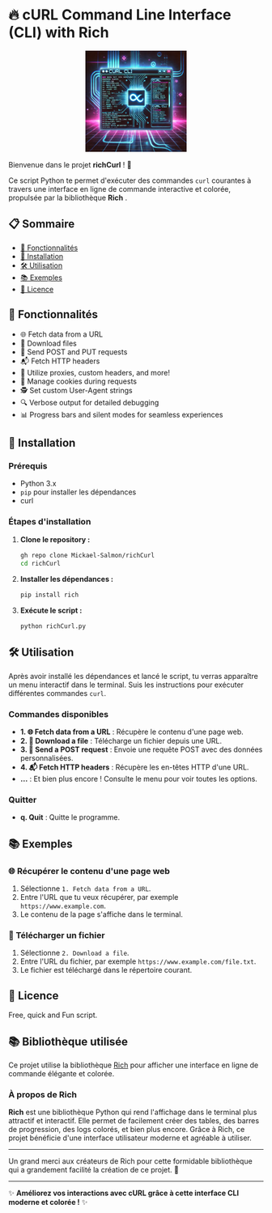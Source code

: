 # 🔥 cURL Command Line Interface (CLI) with Rich
<p align="center">
  <img src="./banner.webp" alt="cURL CLI" width="200"/>
</p>
Bienvenue dans le projet <strong>richCurl</strong>  ! 🚀

Ce script Python te permet d'exécuter des commandes `curl` courantes à travers une interface en ligne de commande interactive et colorée, propulsée par la bibliothèque <strong>Rich</strong> .

## 📋 Sommaire
- [🚀 Fonctionnalités](#-fonctionnalités)
- [💾 Installation](#-installation)
- [🛠️ Utilisation](#%EF%B8%8F-utilisation)
- [📚 Exemples](#-exemples)
- [📜 Licence](#-licence)

## 🚀 Fonctionnalités
- 🌐 Fetch data from a URL
- 💾 Download files
- 🔄 Send POST and PUT requests
- 📬 Fetch HTTP headers
- 🔧 Utilize proxies, custom headers, and more!
- 🍪 Manage cookies during requests
- 🕵️ Set custom User-Agent strings
- 🔍 Verbose output for detailed debugging
- 📊 Progress bars and silent modes for seamless experiences

## 💾 Installation

### Prérequis
- Python 3.x
- `pip` pour installer les dépendances
- curl

### Étapes d'installation

1. **Clone le repository :**
    ```bash
    gh repo clone Mickael-Salmon/richCurl
    cd richCurl
    ```

2. **Installer les dépendances :**
    ```bash
    pip install rich
    ```

3. **Exécute le script :**
    ```bash
    python richCurl.py
    ```

## 🛠️ Utilisation

Après avoir installé les dépendances et lancé le script, tu verras apparaître un menu interactif dans le terminal. Suis les instructions pour exécuter différentes commandes `curl`.

### Commandes disponibles

- **1. 🌐 Fetch data from a URL** : Récupère le contenu d'une page web.
- **2. 💾 Download a file** : Télécharge un fichier depuis une URL.
- **3. 🔄 Send a POST request** : Envoie une requête POST avec des données personnalisées.
- **4. 📬 Fetch HTTP headers** : Récupère les en-têtes HTTP d'une URL.
- **...** : Et bien plus encore ! Consulte le menu pour voir toutes les options.

### Quitter
- **q. Quit** : Quitte le programme.

## 📚 Exemples

### 🌐 Récupérer le contenu d'une page web
1. Sélectionne `1. Fetch data from a URL`.
2. Entre l'URL que tu veux récupérer, par exemple `https://www.example.com`.
3. Le contenu de la page s'affiche dans le terminal.

### 💾 Télécharger un fichier
1. Sélectionne `2. Download a file`.
2. Entre l'URL du fichier, par exemple `https://www.example.com/file.txt`.
3. Le fichier est téléchargé dans le répertoire courant.

## 📜 Licence

Free, quick and Fun script.

## 📚 Bibliothèque utilisée

Ce projet utilise la bibliothèque [Rich](https://github.com/Textualize/rich) pour afficher une interface en ligne de commande élégante et colorée.

### À propos de Rich
**Rich** est une bibliothèque Python qui rend l'affichage dans le terminal plus attractif et interactif. Elle permet de facilement créer des tables, des barres de progression, des logs colorés, et bien plus encore. Grâce à Rich, ce projet bénéficie d'une interface utilisateur moderne et agréable à utiliser.

---

Un grand merci aux créateurs de Rich pour cette formidable bibliothèque qui a grandement facilité la création de ce projet. 🙏


---

✨ **Améliorez vos interactions avec cURL grâce à cette interface CLI moderne et colorée !** ✨

